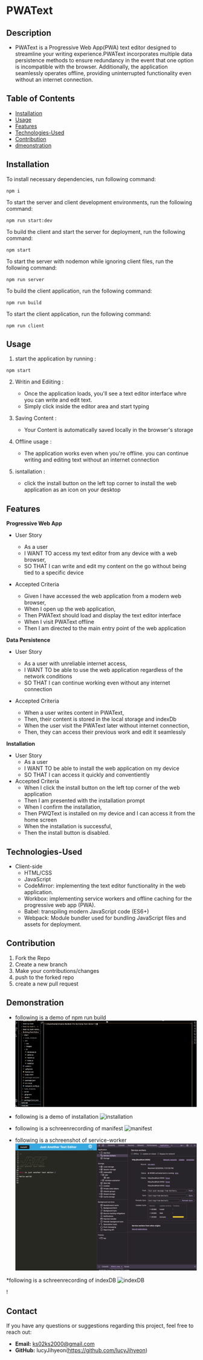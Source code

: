 # PWAText 
## Description
- PWAText is a Progressive Web App(PWA) text editor designed to streamline your writing experience.PWAText incorporates multiple data persistence methods to ensure redundancy in the event that one option is incompatible with the browser. Additionally, the application seamlessly operates offline, providing uninterrupted functionality even without an internet connection.

## Table of Contents
- [Installation](#installation)
- [Usage](#usage)
- [Features](#features)
- [Technologies-Used](#technologies-used)
- [Contribution](#contribution)
- [dmeonstration](#demo-screenshot)

## Installation 
To install necessary dependencies, run following command:
```
npm i
```
To start the server and client development environments, run the following command:
```
npm run start:dev
```
To build the client and start the server for deployment, run the following command:
```
npm start
```
To start the server with nodemon while ignoring client files, run the following command:
```
npm run server
```
To build the client application, run the following command:
```
npm run build
```
To start the client application, run the following command:
```
npm run client
```


## Usage
1. start the application by running :
```
npm start
```
2. Writin and Ediiting :
    - Once the application loads, you'll see a text editor interface whre you can write and edit text. 
    - Simply click inside the editor area and start typing

3. Saving Content :
    - Your Content is automatically saved locally in the browser's storage

4. Offline usage :
    - The application works even when you're offline. you can continue writing and editing text without an internet connection

5. isntallation :
    - click the install button on the left top corner to install the web application as an icon on your desktop
## Features
**Progressive Web App**
* User Story
    - As a user
    - I WANT TO access my text editor from any device with a web browser,
    - SO THAT I can write and edit my content on the go without being tied to a specific device 

* Accepted Criteria 
    - Given I have accessed the web application from a modern web browser, 
    - When I open up the web application,
    - Then PWAText should load and display the text editor interface 
    - When I visit PWAText offline
    - Then I am directed to the main entry point of the web application 

**Data Persistence**
* User Story 
    - As a user with unreliable internet access, 
    - I WANT TO be able to use the web application regardless of the network conditions
    - SO THAT I can continue working even without any internet connection
    
* Accepted Criteria 
    - When a user writes content in PWAText, 
    - Then, their content is stored in the local storage and indexDb 
    - When the user visit the PWAText later without internet connection,
    - Then, they can access their previous work and edit it seamlessly

**Installation**
* User Story 
    - As a user 
    - I WANT TO be able to install the web application on my device 
    - SO THAT I can access it quickly and conventiently 
* Accepted Criteria 
    - When I click the install button on the left top corner of the web application 
    - Then I am presented with the installation prompt 
    - When I confirm the installation,
    - Then PWQText is installed on my device and I can access it from the home screen 
    - When the installation is successful, 
    - Then the install button is disabled.


## Technologies-Used
* Client-side 
    - HTML/CSS
    - JavaScript
    - CodeMirror: implementing the text editor functionality in the web application.
    - Workbox: implementing service workers and offline caching for the progressive web app (PWA).
    - Babel: transpiling modern JavaScript code (ES6+) 
    - Webpack: Module bundler used for bundling JavaScript files and assets for deployment.
    
## Contribution 
1. Fork the Repo 
2. Create a new branch 
3. Make your contributions/changes 
4. push to the forked repo 
5. create a new pull request


## Demonstration
* following is a demo of npm run build
![npm-run](./img/npm%20run%20-pwaText.gif)

* following is a demo of installation
![installation](./img/installation.gif)

* following is a schreenrecording of manifest 
![manifest](./img/manifest.gif)

* following is a schreenshot of service-worker
![service-worker](./img/service-worker.png)

*following is a schreenrecording of indexDB
![indexDB](./img/indexDB.gif)


!
## Contact

If you have any questions or suggestions regarding this project, feel free to reach out:

- **Email:** ks02ks2000@gmail.com
- **GitHub:** lucyJihyeon(https://github.com/lucyJihyeon)

